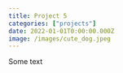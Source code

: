 ```yaml
---
title: Project 5
categories: ["projects"]
date: 2022-01-01T0:00:00.000Z
image: /images/cute_dog.jpeg
---
```


Some text
